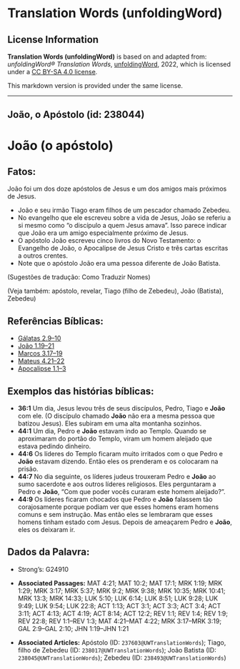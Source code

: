 # Translation Words (unfoldingWord)

## License Information

**Translation Words (unfoldingWord)** is based on and adapted from: _unfoldingWord® Translation Words_, [unfoldingWord](https://unfoldingword.org/utw), 2022, which is licensed under a [CC BY-SA 4.0 license](https://creativecommons.org/licenses/by-sa/4.0/legalcode.en).

This markdown version is provided under the same license.



--------------------------------

## João, o Apóstolo (id: 238044)

João (o apóstolo)
=================

Fatos:
------

João foi um dos doze apóstolos de Jesus e um dos amigos mais próximos de Jesus.

* João e seu irmão Tiago eram filhos de um pescador chamado Zebedeu.
* No evangelho que ele escreveu sobre a vida de Jesus, João se referiu a si mesmo como “o discípulo a quem Jesus amava”. Isso parece indicar que João era um amigo especialmente próximo de Jesus.
* O apóstolo João escreveu cinco livros do Novo Testamento: o Evangelho de João, o Apocalipse de Jesus Cristo e três cartas escritas a outros crentes.
* Note que o apóstolo João era uma pessoa diferente de João Batista.

(Sugestões de tradução: Como Traduzir Nomes)

(Veja também: apóstolo, revelar, Tiago (filho de Zebedeu), João (Batista), Zebedeu)

Referências Bíblicas:
---------------------

* [Gálatas 2\.9–10](https://ref.ly/Gal2:9-Gal2:10)
* [João 1\.19–21](https://ref.ly/John1:19-John1:21)
* [Marcos 3\.17–19](https://ref.ly/Mark3:17-Mark3:19)
* [Mateus 4\.21–22](https://ref.ly/Matt4:21-Matt4:22)
* [Apocalipse 1\.1–3](https://ref.ly/Rev1:1-Rev1:3)

Exemplos das histórias bíblicas:
--------------------------------

* **36:1** Um dia, Jesus levou três de seus discípulos, Pedro, Tiago e **João** com ele. (O discípulo chamado **João** não era a mesma pessoa que batizou Jesus). Eles subiram em uma alta montanha sozinhos.
* **44:1** Um dia, Pedro e **João** estavam indo ao Templo. Quando se aproximaram do portão do Templo, viram um homem aleijado que estava pedindo dinheiro.
* **44:6** Os líderes do Templo ficaram muito irritados com o que Pedro e **João** estavam dizendo. Então eles os prenderam e os colocaram na prisão.
* **44:7** No dia seguinte, os líderes judeus trouxeram Pedro e **João** ao sumo sacerdote e aos outros líderes religiosos. Eles perguntaram a Pedro e **João**, “Com que poder vocês curaram este homem aleijado?”.
* **44:9** Os líderes ficaram chocados que Pedro e **João** falassem tão corajosamente porque podiam ver que esses homens eram homens comuns e sem instrução. Mas então eles se lembraram que esses homens tinham estado com Jesus. Depois de ameaçarem Pedro e **João**, eles os deixaram ir.

Dados da Palavra:
-----------------

* Strong’s: G24910

* **Associated Passages:** MAT 4:21; MAT 10:2; MAT 17:1; MRK 1:19; MRK 1:29; MRK 3:17; MRK 5:37; MRK 9:2; MRK 9:38; MRK 10:35; MRK 10:41; MRK 13:3; MRK 14:33; LUK 5:10; LUK 6:14; LUK 8:51; LUK 9:28; LUK 9:49; LUK 9:54; LUK 22:8; ACT 1:13; ACT 3:1; ACT 3:3; ACT 3:4; ACT 3:11; ACT 4:13; ACT 4:19; ACT 8:14; ACT 12:2; REV 1:1; REV 1:4; REV 1:9; REV 22:8; REV 1:1–REV 1:3; MAT 4:21–MAT 4:22; MRK 3:17–MRK 3:19; GAL 2:9–GAL 2:10; JHN 1:19–JHN 1:21
* **Associated Articles:** Apóstolo (ID: `237603@UWTranslationWords`); Tiago, filho de Zebedeu (ID: `238017@UWTranslationWords`); João Batista (ID: `238045@UWTranslationWords`); Zebedeu (ID: `238493@UWTranslationWords`)

